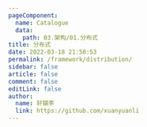 ```yaml
---
pageComponent: 
  name: Catalogue
  data: 
    path: 03.架构/01.分布式
title: 分布式
date: 2022-03-18 21:50:53
permalink: /framework/distribution/
sidebar: false
article: false
comment: false
editLink: false
author: 
  name: 轩辕李
  link: https://github.com/xuanyuanli
---
```

